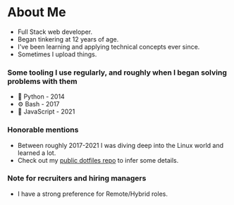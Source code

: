 # About Me

* Full Stack web developer.
* Began tinkering at 12 years of age.
* I've been learning and applying technical concepts ever since.
* Sometimes I upload things.

### Some tooling I use regularly, and roughly when I began solving problems with them

* 🐍 Python - 2014
* ⚙️ Bash - 2017
* 💫 JavaScript - 2021

### Honorable mentions

* Between roughly 2017-2021 I was diving deep into the Linux world and learned a lot.
* Check out my [public dotfiles repo](https://github.com/innateessence/dotfiles) to infer some details.

### Note for recruiters and hiring managers

* I have a strong preference for Remote/Hybrid roles.
